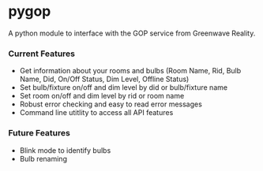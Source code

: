 pygop
=====

A python module to interface with the GOP service from Greenwave Reality.

### Current Features

- Get information about your rooms and bulbs
  (Room Name, Rid, Bulb Name, Did, On/Off Status, Dim Level, Offline Status)
- Set bulb/fixture on/off and dim level by did or bulb/fixture name
- Set room on/off and dim level by rid or room name
- Robust error checking and easy to read error messages
- Command line utitlity to access all API features

### Future Features

- Blink mode to identify bulbs
- Bulb renaming
